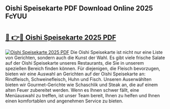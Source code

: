 ## Oishi Speisekarte PDF Download Online 2025 FcYUU

# <h2><a href="http://gcagkg7.nevu.top/?p=Oishi+Speisekarte">🔗 👉🔴 Oishi Speisekarte 2025 PDF</a></h2>

[![Oishi Speisekarte 2025 PDF](https://i.imgur.com/dBaPXMq.png)](http://gcagkg7.nevu.top/?p=Oishi+Speisekarte)
Die Oishi Speisekarte ist nicht nur eine Liste von Gerichten, sondern auch die Kunst der Wahl. Es gibt viele frische Salate auf der Oishi Speisekarte unseres Restaurants, die Sie in unserem speziellen Bereich finden können. Für diejenigen, die Fleisch bevorzugen, bieten wir eine Auswahl an Gerichten auf der Oishi Speisekarte an: Rindfleisch, Schweinefleisch, Huhn und Fisch. Unseren Auserwählten bieten wir Gourmet-Gerichte wie Schaschlik und Steak an, die auf einem alten Feuer zubereitet werden. Wenn es Ihnen schwer fällt, eine Menüauswahl zu treffen, ist unser Team bereit, Ihnen zu helfen und Ihnen einen komfortablen und angenehmen Service zu bieten.
